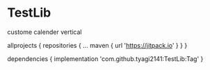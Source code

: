 # TestLib
custome calender vertical

allprojects {
		repositories {
			...
			maven { url 'https://jitpack.io' }
		}
	}
  
  
  dependencies {
	        implementation 'com.github.tyagi2141:TestLib:Tag'
	}
